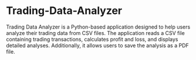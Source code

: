 # Trading-Data-Analyzer
Trading Data Analyzer is a Python-based application designed to help users analyze their trading data from CSV files. The application reads a CSV file containing trading transactions, calculates profit and loss, and displays detailed analyses. Additionally, it allows users to save the analysis as a PDF file.
